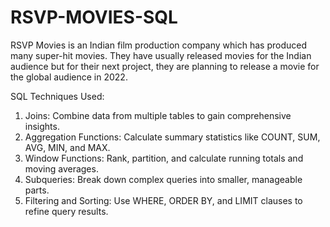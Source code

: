 # RSVP-MOVIES-SQL

RSVP Movies is an Indian film production company which has produced many super-hit movies.
They have usually released movies for the Indian audience but for their next project, they are planning to release a movie for the global audience in 2022.

SQL Techniques Used:
1. Joins: Combine data from multiple tables to gain comprehensive insights.
2. Aggregation Functions: Calculate summary statistics like COUNT, SUM, AVG, MIN, and MAX.
3. Window Functions: Rank, partition, and calculate running totals and moving averages.
4. Subqueries: Break down complex queries into smaller, manageable parts.
5. Filtering and Sorting: Use WHERE, ORDER BY, and LIMIT clauses to refine query results.
